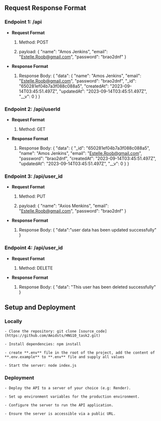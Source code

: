 ## Request Response Format

### Endpoint 1: /api

- **Request Format**

    1. Method: POST

    2. payload: {
        "name": "Amos Jenkins",
        "email": "Estelle.Roob@gmail.com",
        "password": "brao2dnf"
    }

- **Response Format**

    1. Response Body: {
        "data": {
            "name": "Amos Jenkins",
            "email": "Estelle.Roob@gmail.com",
            "password": "brao2dnf",
            "_id": "650281ef04b7a3f088c088a5",
            "createdAt": "2023-09-14T03:45:51.497Z",
            "updatedAt": "2023-09-14T03:45:51.497Z",
            "__v": 0
        }
    }

### Endpoint 2: /api/userId

- **Request Format**

    1. Method: GET

- **Response Format**

    1. Response Body: {
        "data": {
            "_id": "650281ef04b7a3f088c088a5",
            "name": "Amos Jenkins",
            "email": "Estelle.Roob@gmail.com",
            "password": "brao2dnf",
            "createdAt": "2023-09-14T03:45:51.497Z",
            "updatedAt": "2023-09-14T03:45:51.497Z",
            "__v": 0
        }
    }


### Endpoint 3: /api/user_id

- **Request Format**

    1. Method: PUT

    2. payload: {
        "name": "Axios Menkins",
        "email": "Estelle.Roob@gmail.com",
        "password": "brao2dnf"
    }

- **Response Format**

    1. Response Body: {
        "data":"user data has been updated successfully"
    }


### Endpoint 4: /api/user_id

- **Request Format**

    1. Method: DELETE

- **Response Format**

    1. Response Body: {
        "data": "This user has been deleted successfully"
    }



## Setup and Deployment

### Locally

    - Clone the repository: git clone [source_code](https://github.com/Amidsts/HNG10_task2.git)

    - Install dependencies: npm install 

    - create **.env** file in the root of the project, add the content of **.env.example** to **.env** file and supply all values

    - Start the server: node index.js

### Deployment

    - Deploy the API to a server of your choice (e.g: Render).

    - Set up environment variables for the production environment.

    - Configure the server to run the API application.

    - Ensure the server is accessible via a public URL.